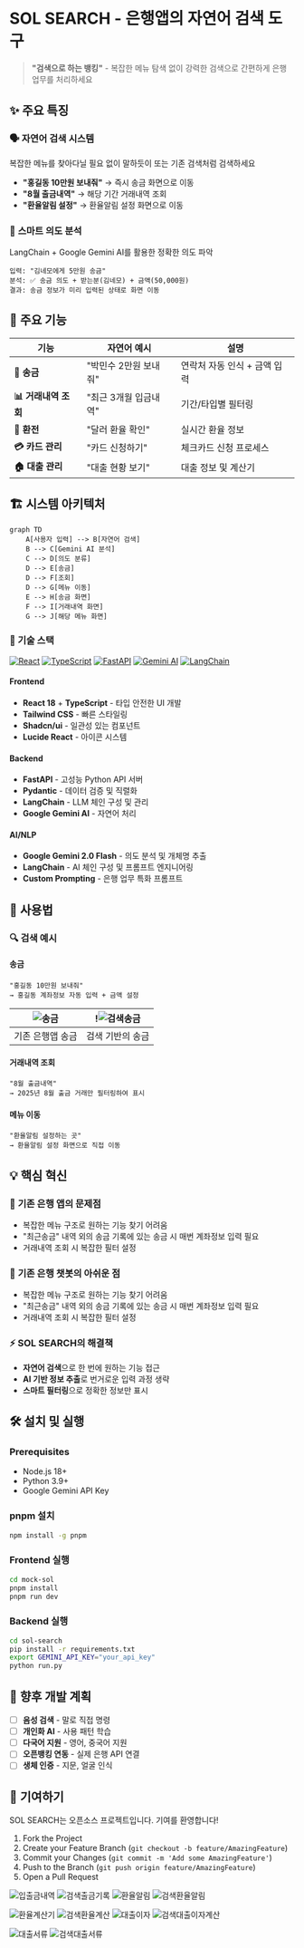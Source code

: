 # SOL SEARCH - 은행앱의 자연어 검색 도구
> **"검색으로 하는 뱅킹"** - 복잡한 메뉴 탐색 없이 강력한 검색으로 간편하게 은행 업무를 처리하세요


## ✨ 주요 특징

### 🗣️ **자연어 검색 시스템**
복잡한 메뉴를 찾아다닐 필요 없이 말하듯이 또는 기존 검색처럼 검색하세요
- **"홍길동 10만원 보내줘"** → 즉시 송금 화면으로 이동
- **"8월 출금내역"** → 해당 기간 거래내역 조회
- **"환율알림 설정"** → 환율알림 설정 화면으로 이동


### 🎯 **스마트 의도 분석**
LangChain + Google Gemini AI를 활용한 정확한 의도 파악
```
입력: "김네모에게 5만원 송금"
분석: ✅ 송금 의도 + 받는분(김네모) + 금액(50,000원)
결과: 송금 정보가 미리 입력된 상태로 화면 이동
```

## 🚀 주요 기능

| 기능 | 자연어 예시 | 설명 |
|------|------------|------|
| **💸 송금** | "박민수 2만원 보내줘" | 연락처 자동 인식 + 금액 입력 |
| **📊 거래내역 조회** | "최근 3개월 입금내역" | 기간/타입별 필터링 |
| **💱 환전** | "달러 환율 확인" | 실시간 환율 정보 |
| **💳 카드 관리** | "카드 신청하기" | 체크카드 신청 프로세스 |
| **🏠 대출 관리** | "대출 현황 보기" | 대출 정보 및 계산기 |

## 🏗️ 시스템 아키텍처

```mermaid
graph TD
    A[사용자 입력] --> B[자연어 검색]
    B --> C[Gemini AI 분석]
    C --> D[의도 분류]
    D --> E[송금]
    D --> F[조회]
    D --> G[메뉴 이동]
    E --> H[송금 화면]
    F --> I[거래내역 화면]
    G --> J[해당 메뉴 화면]
```

### 🔧 기술 스택
[![React](https://img.shields.io/badge/React-19.1-blue.svg)](https://reactjs.org/)
[![TypeScript](https://img.shields.io/badge/TypeScript-5.8.3-blue.svg)](https://www.typescriptlang.org/)
[![FastAPI](https://img.shields.io/badge/FastAPI-0.104-green.svg)](https://fastapi.tiangolo.com/)
[![Gemini AI](https://img.shields.io/badge/Gemini-AI-orange.svg)](https://ai.google.dev/)
[![LangChain](https://img.shields.io/badge/LangChain-0.1-purple.svg)](https://langchain.com/)
#### **Frontend**
- **React 18** + **TypeScript** - 타입 안전한 UI 개발
- **Tailwind CSS** - 빠른 스타일링
- **Shadcn/ui** - 일관성 있는 컴포넌트
- **Lucide React** - 아이콘 시스템

#### **Backend**
- **FastAPI** - 고성능 Python API 서버
- **Pydantic** - 데이터 검증 및 직렬화
- **LangChain** - LLM 체인 구성 및 관리
- **Google Gemini AI** - 자연어 처리

#### **AI/NLP**
- **Google Gemini 2.0 Flash** - 의도 분석 및 개체명 추출
- **LangChain** - AI 체인 구성 및 프롬프트 엔지니어링
- **Custom Prompting** - 은행 업무 특화 프롬프트



## 📖 사용법

### 🔍 검색 예시

#### **송금**
```
"홍길동 10만원 보내줘"
→ 홍길동 계좌정보 자동 입력 + 금액 설정
```
![송금](https://github.com/user-attachments/assets/ac5a5c66-b278-4732-a025-5b082fff4c76) | !![검색송금](https://github.com/user-attachments/assets/4459db84-dbc0-4564-8732-4b88d1325a70)
:---: | :---:
기존 은행앱 송금 | 검색 기반의 송금


#### **거래내역 조회**
```
"8월 출금내역"
→ 2025년 8월 출금 거래만 필터링하여 표시
```

#### **메뉴 이동**
```
"환율알림 설정하는 곳"
→ 환율알림 설정 화면으로 직접 이동
```

## 💡 핵심 혁신

### 🎪 **기존 은행 앱의 문제점**
- 복잡한 메뉴 구조로 원하는 기능 찾기 어려움
- "최근송금" 내역 외의 송금 기록에 있는 송금 시 매번 계좌정보 입력 필요
- 거래내역 조회 시 복잡한 필터 설정

### 🎪 **기존 은행 챗봇의 아쉬운 점**
- 복잡한 메뉴 구조로 원하는 기능 찾기 어려움
- "최근송금" 내역 외의 송금 기록에 있는 송금 시 매번 계좌정보 입력 필요
- 거래내역 조회 시 복잡한 필터 설정

### ⚡ **SOL SEARCH의 해결책**
- **자연어 검색**으로 한 번에 원하는 기능 접근
- **AI 기반 정보 추출**로 번거로운 입력 과정 생략
- **스마트 필터링**으로 정확한 정보만 표시


## 🛠️ 설치 및 실행

### **Prerequisites**
- Node.js 18+
- Python 3.9+
- Google Gemini API Key

### **pnpm 설치**
```bash
npm install -g pnpm
```

### **Frontend 실행**
```bash
cd mock-sol
pnpm install
pnpm run dev
```

### **Backend 실행**
```bash
cd sol-search
pip install -r requirements.txt
export GEMINI_API_KEY="your_api_key"
python run.py
```

## 🎯 향후 개발 계획

- [ ] **음성 검색** - 말로 직접 명령
- [ ] **개인화 AI** - 사용 패턴 학습
- [ ] **다국어 지원** - 영어, 중국어 지원
- [ ] **오픈뱅킹 연동** - 실제 은행 API 연결
- [ ] **생체 인증** - 지문, 얼굴 인식

## 🤝 기여하기

SOL SEARCH는 오픈소스 프로젝트입니다. 기여를 환영합니다!

1. Fork the Project
2. Create your Feature Branch (`git checkout -b feature/AmazingFeature`)
3. Commit your Changes (`git commit -m 'Add some AmazingFeature'`)
4. Push to the Branch (`git push origin feature/AmazingFeature`)
5. Open a Pull Request



![입출금내역](https://github.com/user-attachments/assets/ca83d52c-1d8d-4bf1-aeac-98994bfe1cce)
![검색출금기록](https://github.com/user-attachments/assets/0c182dc3-891d-4f4f-8669-2a144f0635a9)
![환율알림](https://github.com/user-attachments/assets/ad7b16b1-a356-447a-9d15-4c59f5eaeb68)
![검색환율알림](https://github.com/user-attachments/assets/d3291f28-4321-4811-ae54-4ae0fdf95522)

![환율계산기](https://github.com/user-attachments/assets/aeec55e3-b458-4f0c-bdf7-fb1d49ce5f75)
![검색환율계산](https://github.com/user-attachments/assets/440b3b59-897d-4a30-8900-85b57c72b051)
![대출이자](https://github.com/user-attachments/assets/edd69d05-b234-47e2-89e2-8cebba893947)
![검색대출이자계산](https://github.com/user-attachments/assets/58511aab-f9a6-48c8-8777-de3e9b1db48d)

![대출서류](https://github.com/user-attachments/assets/95684317-9f7f-4e4f-8792-742725e7a341)
![검색대출서류](https://github.com/user-attachments/assets/192bf0b7-f0f0-4fd8-8357-1538148922f0)




